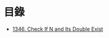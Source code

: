 # 目錄

- [1346. Check If N and Its Double Exist](./1346.%20Check%20If%20N%20and%20Its%20Double%20Exist.md)
